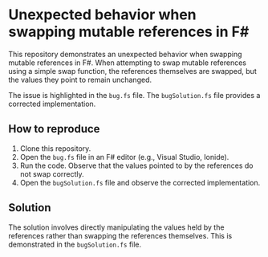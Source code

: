 # Unexpected behavior when swapping mutable references in F#

This repository demonstrates an unexpected behavior when swapping mutable references in F#.  When attempting to swap mutable references using a simple swap function, the references themselves are swapped, but the values they point to remain unchanged.

The issue is highlighted in the `bug.fs` file. The `bugSolution.fs` file provides a corrected implementation.

## How to reproduce

1. Clone this repository.
2. Open the `bug.fs` file in an F# editor (e.g., Visual Studio, Ionide).
3. Run the code. Observe that the values pointed to by the references do not swap correctly.
4. Open the `bugSolution.fs` file and observe the corrected implementation.

## Solution

The solution involves directly manipulating the values held by the references rather than swapping the references themselves. This is demonstrated in the `bugSolution.fs` file.